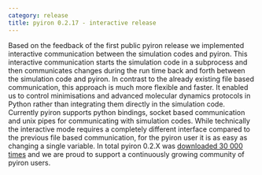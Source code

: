 ```yaml
---
category: release
title: pyiron 0.2.17 - interactive release
---
```

Based on the feedback of the first public pyiron release we implemented interactive communication between the simulation codes and pyiron. This interactive communication starts the simulation code in a subprocess and then communicates changes during the run time back and forth between the simulation code and pyiron. In contrast to the already existing file based communication, this approach is much more flexible and faster. It enabled us to control minimisations and advanced molecular dynamics protocols in Python rather than integrating them directly in the simulation code. Currently pyiron supports python bindings, socket based communication and unix pipes for communicating with simulation codes. While technically the interactive mode requires a completely different interface compared to the previous file based communication, for the pyiron user it is as easy as changing a single variable. In total pyiron 0.2.X was [downloaded 30 000 times](https://anaconda.org/conda-forge/pyiron) and we are proud to support a continuously growing community of pyiron users.
